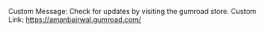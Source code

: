 Custom Message: Check for updates by visiting the gumroad store.
Custom Link: https://amanbairwal.gumroad.com/
